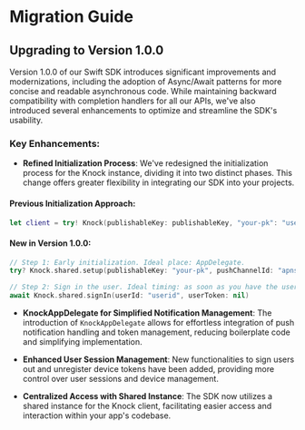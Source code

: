 # Migration Guide

## Upgrading to Version 1.0.0

Version 1.0.0 of our Swift SDK introduces significant improvements and modernizations, including the adoption of Async/Await patterns for more concise and readable asynchronous code. While maintaining backward compatibility with completion handlers for all our APIs, we've also introduced several enhancements to optimize and streamline the SDK's usability.

### Key Enhancements:

- **Refined Initialization Process**: We've redesigned the initialization process for the Knock instance, dividing it into two distinct phases. This change offers greater flexibility in integrating our SDK into your projects.

#### Previous Initialization Approach:
```swift
let client = try! Knock(publishableKey: publishableKey, "your-pk": "user-id", hostname: "hostname")
```

#### New in Version 1.0.0:
```swift
// Step 1: Early initialization. Ideal place: AppDelegate.
try? Knock.shared.setup(publishableKey: "your-pk", pushChannelId: "apns-channel-id", options: nil)

// Step 2: Sign in the user. Ideal timing: as soon as you have the userId.
await Knock.shared.signIn(userId: "userid", userToken: nil)
```

- **KnockAppDelegate for Simplified Notification Management**: The introduction of `KnockAppDelegate` allows for effortless integration of push notification handling and token management, reducing boilerplate code and simplifying implementation.

- **Enhanced User Session Management**: New functionalities to sign users out and unregister device tokens have been added, providing more control over user sessions and device management.

- **Centralized Access with Shared Instance**: The SDK now utilizes a shared instance for the Knock client, facilitating easier access and interaction within your app's codebase.
